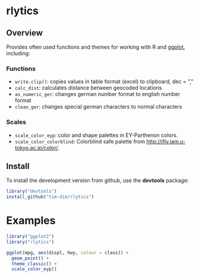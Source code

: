 # rlytics

## Overview

Provides often used functions and themes for working with R and
[ggplot](http://ggplot2.org), including:

### Functions

- ``write.clip()``: copies values in table format (excel) to clipboard, dec = ","
- ``calc_dist``: calculates distance between geocoded locations
- ``as_numeric_ger``: changes german number format to english number format
- ``clean_ger``: changes special german characters to normal characters

### Scales

- ``scale_color_eyp``: color and shape palettes in EY-Parthenon colors.
- ``scale_color_colorblind``: Colorblind safe palette from <http://jfly.iam.u-tokyo.ac.jp/color/>.

## Install 

To install the development version from github, use the
**devtools** package:

```r
library("devtools")
install_github("tim-dim/rlytics")
```


# Examples


```r
library("ggplot2")
library("rlytics")

ggplot(mpg, aes(displ, hwy, colour = class)) +
  geom_point() +
  theme_classic() +
  scale_color_eyp() 
```

